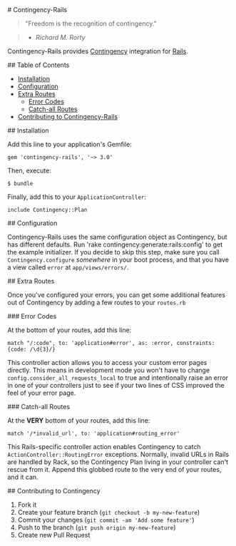 <a name='contingency-rails-readme'>
# Contingency-Rails
</a>

> "Freedom is the recognition of contingency."

>   * *Richard M. Rorty*

Contingency-Rails provides [Contingency](https://github.com/christhekeele/contingency) integration for [Rails](http://rubyonrails.org/).

<a name='table-of-contents'>
## Table of Contents
</a>

* [Installation](#installation)
* [Configuration](#configuration)
* [Extra Routes](#extra-routes)
    * [Error Codes](#error-codes)
    * [Catch-all Routes](#catch-alls)
* [Contributing to Contingency-Rails](#contributing-to-contingency-rails)

<a name='installation'>
## Installation
</a>

Add this line to your application's Gemfile:

    gem 'contingency-rails', '~> 3.0'

Then, execute:

    $ bundle

Finally, add this to your `ApplicationController`:

    include Contingency::Plan

<a name='configuration'>
## Configuration
</a>

Contingency-Rails uses the same configuration object as Contingency, but has different defaults. Run 'rake contingency:generate:rails:config' to get the example initializer. If you decide to skip this step, make sure you call `Contingency.configure` *somewhere* in your boot process, and that you have a view called `error` at `app/views/errors/`.

<a name='extra-routes)'>
## Extra Routes
</a>

Once you've configured your errors, you can get some additional features out of Contingency by adding a few routes to your `routes.rb`

<a name='error-codes)'>
### Error Codes
</a>

At the bottom of your routes, add this line:

    match "/:code", to: 'application#error', as: :error, constraints: {code: /\d{3}/}

This controller action allows you to access your custom error pages directly. This means in development mode you won't have to change `config.consider_all_requests_local` to true and intentionally raise an error in one of your controllers just to see if your two lines of CSS improved the feel of your error page.

<a name='catch-alls)'>
### Catch-all Routes
</a>

At the **VERY** bottom of your routes, add this line:

    match '/*invalid_url', to: 'application#routing_error'

This Rails-specific controller action enables Contingency to catch `ActionController::RoutingError` exceptions. Normally, invalid URLs in Rails are handled by Rack, so the Contingency Plan living in your controller can't rescue from it. Append this globbed route to the very end of your routes, and it can.

<a name='contributing-to-contingency-rails'>
## Contributing to Contingency
</a>

1. Fork it
1. Create your feature branch (`git checkout -b my-new-feature`)
1. Commit your changes (`git commit -am 'Add some feature'`)
1. Push to the branch (`git push origin my-new-feature`)
1. Create new Pull Request
